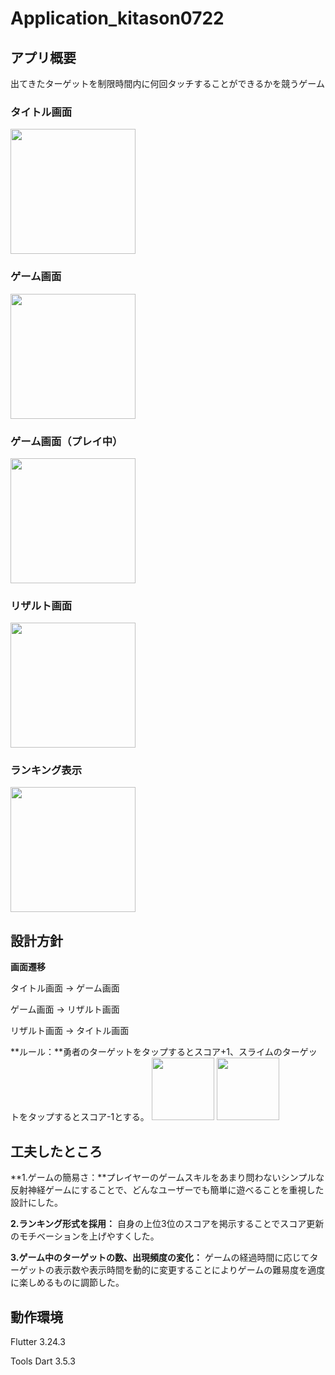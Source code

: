 # Application_kitason0722
## アプリ概要
出てきたターゲットを制限時間内に何回タッチすることができるかを競うゲーム
### タイトル画面
<img src="https://github.com/user-attachments/assets/326739c6-abcd-489e-994b-2ebe917dd143" width="200">

### ゲーム画面
<img src="https://github.com/user-attachments/assets/c42cc12b-bea6-4e76-b85f-9d38bcbb41c2" width="200">

### ゲーム画面（プレイ中）
<img src="https://github.com/user-attachments/assets/077fbc6a-137a-4e10-a5e0-8c18c2e3453a" width="200">

### リザルト画面
<img src="https://github.com/user-attachments/assets/3d572424-f149-4343-8f4c-24247757176b" width="200">

### ランキング表示
<img src="https://github.com/user-attachments/assets/8996e02b-f30f-45c0-af1a-3e7960cd9693" width="200">

## 設計方針
**画面遷移**

タイトル画面 -> ゲーム画面

ゲーム画面 -> リザルト画面

リザルト画面 -> タイトル画面

**ルール：**勇者のターゲットをタップするとスコア+1、スライムのターゲットをタップするとスコア-1とする。
<img src="https://github.com/user-attachments/assets/68b84739-1a19-4de0-8cc1-b217508e1416" width="100">
<img src="https://github.com/user-attachments/assets/578eed06-aff4-4940-8076-a7dd2d093d3b" width="100">

## 工夫したところ
**1.ゲームの簡易さ：**プレイヤーのゲームスキルをあまり問わないシンプルな反射神経ゲームにすることで、どんなユーザーでも簡単に遊べることを重視した設計にした。

**2.ランキング形式を採用：** 自身の上位3位のスコアを掲示することでスコア更新のモチベーションを上げやすくした。

**3.ゲーム中のターゲットの数、出現頻度の変化：** ゲームの経過時間に応じてターゲットの表示数や表示時間を動的に変更することによりゲームの難易度を適度に楽しめるものに調節した。

## 動作環境
Flutter 3.24.3

Tools Dart 3.5.3
